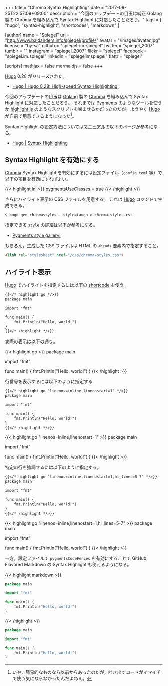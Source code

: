 +++
title = "Chroma Syntax Highlighting"
date =  "2017-09-25T22:57:09+09:00"
description = "今回のアップデートの目玉は純正 Golang 製の Chroma を組み込んで Syntax Highlight に対応したことだろう。"
tags        = [ "hugo", "syntax-highlight", "shortcodes", "markdown" ]

[author]
  name      = "Spiegel"
  url       = "http://www.baldanders.info/spiegel/profile/"
  avatar    = "/images/avatar.jpg"
  license   = "by-sa"
  github    = "spiegel-im-spiegel"
  twitter   = "spiegel_2007"
  tumblr    = ""
  instagram = "spiegel_2007"
  flickr    = "spiegel"
  facebook  = "spiegel.im.spiegel"
  linkedin  = "spiegelimspiegel"
  flattr    = "spiegel"

[scripts]
  mathjax = false
  mermaidjs = false
+++

[Hugo] 0.28 がリリースされた。

- [Hugo | Hugo 0.28: High-speed Syntax Highlighting!](https://gohugo.io/news/0.28-relnotes/)

今回のアップデートの目玉は [Golang] 製の  [Chroma] を組み込んで Syntax Highlight に対応したことだろう。
それまでは [Pygments] のようなツールを使うか [highlight.js] のようなスクリプトを噛ませるかだったのだが，ようやく [Hugo] が自前で用意できるようになった[^sh1]。

[^sh1]: いや，簡易的なものなら以前からあったのだが，吐き出すコードがイマイチで使う気にならなかったんだよねぇ。

Syntax Highlight の設定方法については[マニュアル](https://gohugo.io/documentation/ "Hugo | Hugo Documentation")の以下のページが参考になる。

- [Hugo | Syntax Highlighting](https://gohugo.io/content-management/syntax-highlighting/)

## Syntax Highlight を有効にする

[Chroma] Syntax Highlight を有効にするには設定ファイル（`config.toml` 等）で以下の項目を有効にすればよい。

{{< highlight ini >}}
pygmentsUseClasses = true
{{< /highlight  >}}

さらにハイライト表示の CSS ファイルを用意する。
これは [Hugo] コマンドで生成できる。

```text
$ hugo gen chromastyles --style=tango > chroma-styles.css
```

指定できる `style` の詳細は以下が参考になる。

- [Pygments style gallery!](https://help.farbox.com/pygments.html)

もちろん，生成した CSS ファイルは HTML の `<head>` 要素内で指定すること。

```html
<link rel="stylesheet" href="/css/chroma-styles.css">
```

## ハイライト表示

[Hugo] でハイライトを指定するには以下の [shortcode] を使う。

```markdown
{{</* highlight go */>}}
package main

import "fmt"

func main() {
    fmt.Println("Hello, world!")
}
{{</* /highlight */>}}
```

実際の表示は以下の通り。

{{< highlight go >}}
package main

import "fmt"

func main() {
    fmt.Println("Hello, world!")
}
{{< /highlight >}}

行番号を表示するには以下のように指定する

```markdown
{{</* highlight go "linenos=inline,linenostart=1" */>}}
package main

import "fmt"

func main() {
    fmt.Println("Hello, world!")
}
{{</* /highlight */>}}
```

{{< highlight go "linenos=inline,linenostart=1" >}}
package main

import "fmt"

func main() {
    fmt.Println("Hello, world!")
}
{{< /highlight >}}

特定の行を強調するには以下のように指定する。

```markdown
{{</* highlight go "linenos=inline,linenostart=1,hl_lines=5-7" */>}}
package main

import "fmt"

func main() {
    fmt.Println("Hello, world!")
}
{{</* /highlight */>}}
```

{{< highlight go "linenos=inline,linenostart=1,hl_lines=5-7" >}}
package main

import "fmt"

func main() {
    fmt.Println("Hello, world!")
}
{{< /highlight >}}

一方，設定ファイルで `pygmentsCodeFences` を有効にすることで GitHub Flavored Markdown の Syntax Highlight も使えるようになる。

{{< highlight markdown >}}
```go
package main

import "fmt"

func main() {
    fmt.Println("Hello, world!")
}
```
{{< /highlight >}}

```go
package main

import "fmt"

func main() {
    fmt.Println("Hello, world!")
}
```





[Hugo]: https://gohugo.io/ "The world’s fastest framework for building websites | Hugo"
[Chroma]: https://github.com/alecthomas/chroma "alecthomas/chroma: A general purpose syntax highlighter in pure Go"
[Pygments]: http://pygments.org/
[highlight.js]: https://highlightjs.org/
[Golang]: https://golang.org/ "The Go Programming Language"
[shortcode]: https://gohugo.io/content-management/shortcodes/ "Hugo | Shortcodes"
